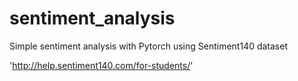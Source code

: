 # sentiment_analysis
Simple sentiment analysis with Pytorch using Sentiment140 dataset 

'http://help.sentiment140.com/for-students/'


